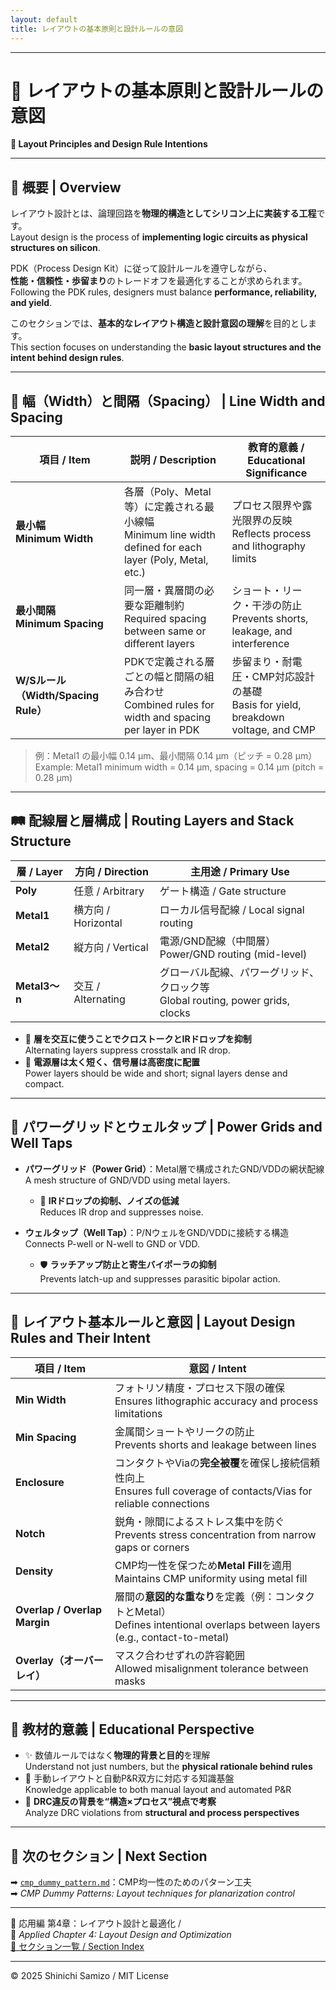 ```yaml
---
layout: default
title: レイアウトの基本原則と設計ルールの意図
---
```


---

# 📐 レイアウトの基本原則と設計ルールの意図  
**📐 Layout Principles and Design Rule Intentions**

---

## 📘 概要 | Overview

レイアウト設計とは、論理回路を**物理的構造としてシリコン上に実装する工程**です。  
Layout design is the process of **implementing logic circuits as physical structures on silicon**.

PDK（Process Design Kit）に従って設計ルールを遵守しながら、  
**性能・信頼性・歩留まり**のトレードオフを最適化することが求められます。  
Following the PDK rules, designers must balance **performance, reliability, and yield**.

このセクションでは、**基本的なレイアウト構造と設計意図の理解**を目的とします。  
This section focuses on understanding the **basic layout structures and the intent behind design rules**.

---

## 🧱 幅（Width）と間隔（Spacing） | Line Width and Spacing

| 項目 / Item | 説明 / Description | 教育的意義 / Educational Significance |
|-------------|--------------------|----------------------------------------|
| **最小幅<br>Minimum Width** | 各層（Poly、Metal等）に定義される最小線幅<br>Minimum line width defined for each layer (Poly, Metal, etc.) | プロセス限界や露光限界の反映<br>Reflects process and lithography limits |
| **最小間隔<br>Minimum Spacing** | 同一層・異層間の必要な距離制約<br>Required spacing between same or different layers | ショート・リーク・干渉の防止<br>Prevents shorts, leakage, and interference |
| **W/Sルール（Width/Spacing Rule）** | PDKで定義される層ごとの幅と間隔の組み合わせ<br>Combined rules for width and spacing per layer in PDK | 歩留まり・耐電圧・CMP対応設計の基礎<br>Basis for yield, breakdown voltage, and CMP |

> 例：Metal1 の最小幅 0.14 μm、最小間隔 0.14 μm（ピッチ = 0.28 μm）  
> Example: Metal1 minimum width = 0.14 μm, spacing = 0.14 μm (pitch = 0.28 μm)

---

## 🛤️ 配線層と層構成 | Routing Layers and Stack Structure

| 層 / Layer | 方向 / Direction | 主用途 / Primary Use |
|------------|------------------|-----------------------|
| **Poly** | 任意 / Arbitrary | ゲート構造 / Gate structure |
| **Metal1** | 横方向 / Horizontal | ローカル信号配線 / Local signal routing |
| **Metal2** | 縦方向 / Vertical | 電源/GND配線（中間層）<br>Power/GND routing (mid-level) |
| **Metal3〜n** | 交互 / Alternating | グローバル配線、パワーグリッド、クロック等<br>Global routing, power grids, clocks |

- 🔄 **層を交互に使うことでクロストークとIRドロップを抑制**  
  Alternating layers suppress crosstalk and IR drop.
- 🔌 **電源層は太く短く、信号層は高密度に配置**  
  Power layers should be wide and short; signal layers dense and compact.

---

## 🔌 パワーグリッドとウェルタップ | Power Grids and Well Taps

- **パワーグリッド（Power Grid）**：Metal層で構成されたGND/VDDの網状配線  
  A mesh structure of GND/VDD using metal layers.  
  - 🎯 **IRドロップの抑制、ノイズの低減**  
    Reduces IR drop and suppresses noise.

- **ウェルタップ（Well Tap）**：P/NウェルをGND/VDDに接続する構造  
  Connects P-well or N-well to GND or VDD.  
  - 🛡 **ラッチアップ防止と寄生バイポーラの抑制**  
    Prevents latch-up and suppresses parasitic bipolar action.

---

## 🧩 レイアウト基本ルールと意図 | Layout Design Rules and Their Intent

| 項目 / Item | 意図 / Intent |
|-------------|----------------|
| **Min Width** | フォトリソ精度・プロセス下限の確保<br>Ensures lithographic accuracy and process limitations |
| **Min Spacing** | 金属間ショートやリークの防止<br>Prevents shorts and leakage between lines |
| **Enclosure** | コンタクトやViaの**完全被覆**を確保し接続信頼性向上<br>Ensures full coverage of contacts/Vias for reliable connections |
| **Notch** | 鋭角・隙間によるストレス集中を防ぐ<br>Prevents stress concentration from narrow gaps or corners |
| **Density** | CMP均一性を保つため**Metal Fill**を適用<br>Maintains CMP uniformity using metal fill |
| **Overlap / Overlap Margin** | 層間の**意図的な重なり**を定義（例：コンタクトとMetal）<br>Defines intentional overlaps between layers (e.g., contact-to-metal) |
| **Overlay（オーバーレイ）** | マスク合わせずれの許容範囲<br>Allowed misalignment tolerance between masks |

---

## 🎯 教材的意義 | Educational Perspective

- ✨ 数値ルールではなく**物理的背景と目的**を理解  
  Understand not just numbers, but the **physical rationale behind rules**
- 🤝 手動レイアウトと自動P&R双方に対応する知識基盤  
  Knowledge applicable to both manual layout and automated P&R
- 🧠 **DRC違反の背景を“構造×プロセス”視点で考察**  
  Analyze DRC violations from **structural and process perspectives**

---

## 🔗 次のセクション | Next Section

➡ [`cmp_dummy_pattern.md`](./cmp_dummy_pattern.md)：CMP均一性のためのパターン工夫  
➡ *CMP Dummy Patterns: Layout techniques for planarization control*

---

🧱 応用編 第4章：レイアウト設計と最適化 /  
🧱 *Applied Chapter 4: Layout Design and Optimization*  
[📘 セクション一覧 / Section Index](../d_chapter4_layout_optimization/README.md)

---

© 2025 Shinichi Samizo / MIT License

